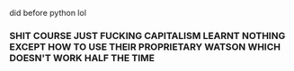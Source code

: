 did before python
lol

### SHIT COURSE JUST FUCKING CAPITALISM LEARNT NOTHING EXCEPT HOW TO USE THEIR PROPRIETARY WATSON WHICH DOESN'T WORK HALF THE TIME
